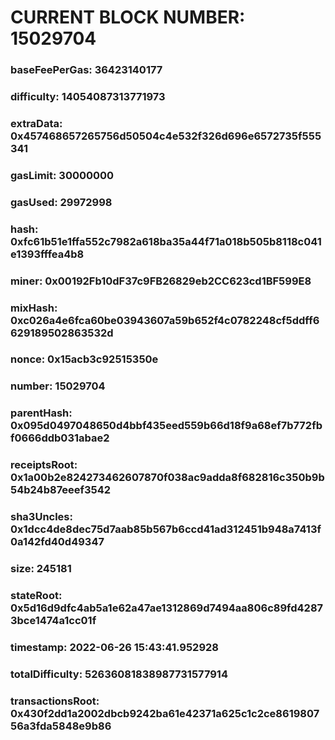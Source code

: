 # CURRENT BLOCK NUMBER: 15029704

### baseFeePerGas: 36423140177
### difficulty: 14054087313771973
### extraData: 0x457468657265756d50504c4e532f326d696e6572735f555341
### gasLimit: 30000000
### gasUsed: 29972998
### hash: 0xfc61b51e1ffa552c7982a618ba35a44f71a018b505b8118c041e1393fffea4b8
### miner: 0x00192Fb10dF37c9FB26829eb2CC623cd1BF599E8
### mixHash: 0xc026a4e6fca60be03943607a59b652f4c0782248cf5ddff6629189502863532d
### nonce: 0x15acb3c92515350e
### number: 15029704
### parentHash: 0x095d0497048650d4bbf435eed559b66d18f9a68ef7b772fbf0666ddb031abae2
### receiptsRoot: 0x1a00b2e824273462607870f038ac9adda8f682816c350b9b54b24b87eeef3542
### sha3Uncles: 0x1dcc4de8dec75d7aab85b567b6ccd41ad312451b948a7413f0a142fd40d49347
### size: 245181
### stateRoot: 0x5d16d9dfc4ab5a1e62a47ae1312869d7494aa806c89fd42873bce1474a1cc01f
### timestamp: 2022-06-26 15:43:41.952928
### totalDifficulty: 52636081838987731577914
### transactionsRoot: 0x430f2dd1a2002dbcb9242ba61e42371a625c1c2ce861980756a3fda5848e9b86
